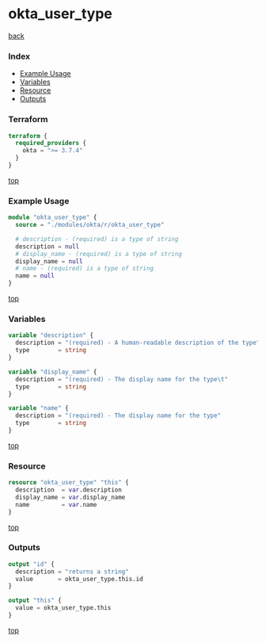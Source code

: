 # okta_user_type

[back](../okta.md)

### Index

- [Example Usage](#example-usage)
- [Variables](#variables)
- [Resource](#resource)
- [Outputs](#outputs)

### Terraform

```terraform
terraform {
  required_providers {
    okta = ">= 3.7.4"
  }
}
```

[top](#index)

### Example Usage

```terraform
module "okta_user_type" {
  source = "./modules/okta/r/okta_user_type"

  # description - (required) is a type of string
  description = null
  # display_name - (required) is a type of string
  display_name = null
  # name - (required) is a type of string
  name = null
}
```

[top](#index)

### Variables

```terraform
variable "description" {
  description = "(required) - A human-readable description of the type"
  type        = string
}

variable "display_name" {
  description = "(required) - The display name for the type\t"
  type        = string
}

variable "name" {
  description = "(required) - The display name for the type"
  type        = string
}
```

[top](#index)

### Resource

```terraform
resource "okta_user_type" "this" {
  description  = var.description
  display_name = var.display_name
  name         = var.name
}
```

[top](#index)

### Outputs

```terraform
output "id" {
  description = "returns a string"
  value       = okta_user_type.this.id
}

output "this" {
  value = okta_user_type.this
}
```

[top](#index)